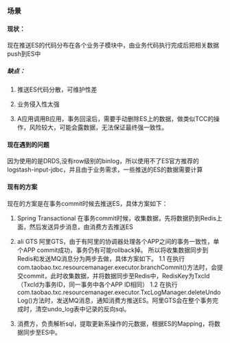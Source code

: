 ### 场景

#### 现状：

现在推送ES的代码分布在各个业务子模块中，由业务代码执行完成后把相关数据push到ES中

##### 缺点： 
1. 推送ES代码分散，可维护性差

2. 业务侵入性太强
      
3. A应用调用B应用，事务回滚后，需要手动删除ES上的数据，做类似TCC的操作，风险较大，可能会露数据，无法保证最终强一致性。

#### 现在遇到的问题
    
因为使用的是DRDS,没有row级别的binlog，所以使用不了ES官方推荐的logstash-input-jdbc，并且由于业务需求，一些推送的ES的数据需要计算
    
#### 现有的方案
    
现在的方案是在事务commit时候去推送ES，具体方案如下：

1. Spring Transactional 在事务commit时候，收集数据，先将数据扔到Redis上面，然后发送异步消息，由消费方去推送ES

2. ali GTS 阿里GTS，由于有阿里的协调器处理各个APP之间的事务一致性，单个APP commit成功，事务仍有可能rollback掉。
    所以将收集数据同步到Redis和发送MQ消息分为两步去做，具体方案如下。
        1.1 在执行com.taobao.txc.resourcemanager.executor.branchCommit()方法时，会提交commit，此时收集数据，并将数据同步至Redis中，RedisKey为TxcId（TxcId为事务ID，同一事务中各个APP ID相同）
        1.2 在执行com.taobao.txc.resourcemanager.executor.TxcLogManager.deleteUndoLog()方法时，发送MQ消息，通知消费方推送ES。阿里GTS会在整个事务完成时，清空undo_log表中记录的反向sql。
        
3. 消费方，负责解析sql，提取更新系操作的元数据，根据ES的Mapping，将数据同步至ES中。